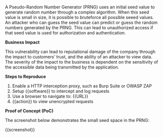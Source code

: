 A Pseudo-Random Number Generator (PRNG) uses an initial seed value to generate random number through a complex algorithm. When this seed value is small in size, it is possible to bruteforce all possible seeed values. An attacker who can guess the seed value can predict or guess the random numbers generated by the PRNG. This can lead to unauthorized access if that seed value is used for authorization and authentication.

**Business Impact**

This vulnerability can lead to reputational damage of the company through the impact to customers’ trust, and the ability of an attacker to view data. The severity of the impact to the business is dependent on the sensitivity of the accessible data being transmitted by the application.

**Steps to Reproduce**

1. Enable a HTTP interception proxy, such as Burp Suite or OWASP ZAP
1. Setup {{software}} to intercept and log requests
1. Use a browser to navigate to: {{URL}}
1. {{action}} to view unencrypted requests

**Proof of Concept (PoC)**

The screenshot below demonstrates the small seed space in the PRNG:

{{screenshot}}

